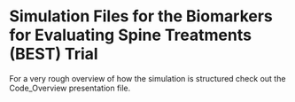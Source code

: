 # Simulation Files for the Biomarkers for Evaluating Spine Treatments (BEST) Trial

For a very rough overview of how the simulation is structured check out the Code_Overview presentation file.

